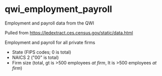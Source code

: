 # qwi_employment_payroll
Employment and payroll data from the QWI

Pulled from https://ledextract.ces.census.gov/static/data.html

Employment and payroll for all private firms
- State (FIPS codes; 0 is total)
- NAICS 2 ("00" is total)
- Firm size (total, gt is >500 employees *at firm*, lt is >500 employees *at firm*)

